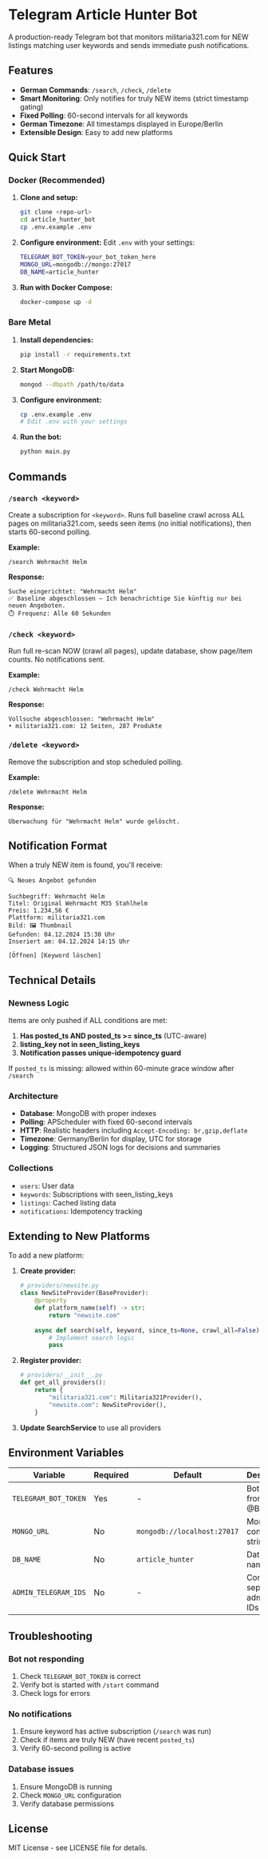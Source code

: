 # Telegram Article Hunter Bot

A production-ready Telegram bot that monitors militaria321.com for NEW listings matching user keywords and sends immediate push notifications.

## Features

- **German Commands**: `/search`, `/check`, `/delete`
- **Smart Monitoring**: Only notifies for truly NEW items (strict timestamp gating)
- **Fixed Polling**: 60-second intervals for all keywords
- **German Timezone**: All timestamps displayed in Europe/Berlin
- **Extensible Design**: Easy to add new platforms

## Quick Start

### Docker (Recommended)

1. **Clone and setup:**
   ```bash
   git clone <repo-url>
   cd article_hunter_bot
   cp .env.example .env
   ```

2. **Configure environment:**
   Edit `.env` with your settings:
   ```bash
   TELEGRAM_BOT_TOKEN=your_bot_token_here
   MONGO_URL=mongodb://mongo:27017
   DB_NAME=article_hunter
   ```

3. **Run with Docker Compose:**
   ```bash
   docker-compose up -d
   ```

### Bare Metal

1. **Install dependencies:**
   ```bash
   pip install -r requirements.txt
   ```

2. **Start MongoDB:**
   ```bash
   mongod --dbpath /path/to/data
   ```

3. **Configure environment:**
   ```bash
   cp .env.example .env
   # Edit .env with your settings
   ```

4. **Run the bot:**
   ```bash
   python main.py
   ```

## Commands

### `/search <keyword>`
Create a subscription for `<keyword>`. Runs full baseline crawl across ALL pages on militaria321.com, seeds seen items (no initial notifications), then starts 60-second polling.

**Example:**
```
/search Wehrmacht Helm
```

**Response:**
```
Suche eingerichtet: "Wehrmacht Helm"
✅ Baseline abgeschlossen – Ich benachrichtige Sie künftig nur bei neuen Angeboten.
⏱️ Frequenz: Alle 60 Sekunden
```

### `/check <keyword>`
Run full re-scan NOW (crawl all pages), update database, show page/item counts. No notifications sent.

**Example:**
```
/check Wehrmacht Helm
```

**Response:**
```
Vollsuche abgeschlossen: "Wehrmacht Helm"
• militaria321.com: 12 Seiten, 287 Produkte
```

### `/delete <keyword>`
Remove the subscription and stop scheduled polling.

**Example:**
```
/delete Wehrmacht Helm
```

**Response:**
```
Überwachung für "Wehrmacht Helm" wurde gelöscht.
```

## Notification Format

When a truly NEW item is found, you'll receive:

```
🔍 Neues Angebot gefunden

Suchbegriff: Wehrmacht Helm
Titel: Original Wehrmacht M35 Stahlhelm
Preis: 1.234,56 €
Plattform: militaria321.com
Bild: 🖼️ Thumbnail
Gefunden: 04.12.2024 15:30 Uhr
Inseriert am: 04.12.2024 14:15 Uhr

[Öffnen] [Keyword löschen]
```

## Technical Details

### Newness Logic
Items are only pushed if ALL conditions are met:
1. **Has posted_ts AND posted_ts >= since_ts** (UTC-aware)
2. **listing_key not in seen_listing_keys**
3. **Notification passes unique-idempotency guard**

If `posted_ts` is missing: allowed within 60-minute grace window after `/search`

### Architecture
- **Database**: MongoDB with proper indexes
- **Polling**: APScheduler with fixed 60-second intervals
- **HTTP**: Realistic headers including `Accept-Encoding: br,gzip,deflate`
- **Timezone**: Germany/Berlin for display, UTC for storage
- **Logging**: Structured JSON logs for decisions and summaries

### Collections
- `users`: User data
- `keywords`: Subscriptions with seen_listing_keys
- `listings`: Cached listing data
- `notifications`: Idempotency tracking

## Extending to New Platforms

To add a new platform:

1. **Create provider:**
   ```python
   # providers/newsite.py
   class NewSiteProvider(BaseProvider):
       @property
       def platform_name(self) -> str:
           return "newsite.com"
       
       async def search(self, keyword, since_ts=None, crawl_all=False):
           # Implement search logic
           pass
   ```

2. **Register provider:**
   ```python
   # providers/__init__.py
   def get_all_providers():
       return {
           "militaria321.com": Militaria321Provider(),
           "newsite.com": NewSiteProvider(),
       }
   ```

3. **Update SearchService** to use all providers

## Environment Variables

| Variable | Required | Default | Description |
|----------|----------|---------|-------------|
| `TELEGRAM_BOT_TOKEN` | Yes | - | Bot token from @BotFather |
| `MONGO_URL` | No | `mongodb://localhost:27017` | MongoDB connection string |
| `DB_NAME` | No | `article_hunter` | Database name |
| `ADMIN_TELEGRAM_IDS` | No | - | Comma-separated admin user IDs |

## Troubleshooting

### Bot not responding
1. Check `TELEGRAM_BOT_TOKEN` is correct
2. Verify bot is started with `/start` command
3. Check logs for errors

### No notifications
1. Ensure keyword has active subscription (`/search` was run)
2. Check if items are truly NEW (have recent `posted_ts`)
3. Verify 60-second polling is active

### Database issues
1. Ensure MongoDB is running
2. Check `MONGO_URL` configuration
3. Verify database permissions

## License

MIT License - see LICENSE file for details.

